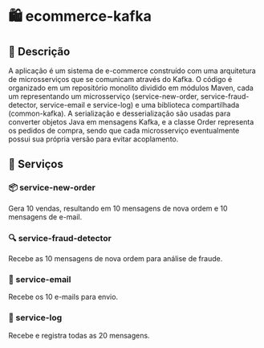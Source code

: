 # 🛍️ ecommerce-kafka

## 📝 Descrição
A aplicação é um sistema de e-commerce construído com uma arquitetura de microsserviços que se comunicam através do Kafka. O código é organizado em um repositório monolito dividido em módulos Maven, cada um representando um microsserviço (service-new-order, service-fraud-detector, service-email e service-log) e uma biblioteca compartilhada (common-kafka). A serialização e desserialização são usadas para converter objetos Java em mensagens Kafka, e a classe Order representa os pedidos de compra, sendo que cada microsserviço eventualmente possui sua própria versão para evitar acoplamento.

## 🚀 Serviços

### 📦 service-new-order
Gera 10 vendas, resultando em 10 mensagens de nova ordem e 10 mensagens de e-mail.

### 🔍 service-fraud-detector
Recebe as 10 mensagens de nova ordem para análise de fraude.

### 📧 service-email
Recebe os 10 e-mails para envio.

### 📝 service-log
Recebe e registra todas as 20 mensagens.